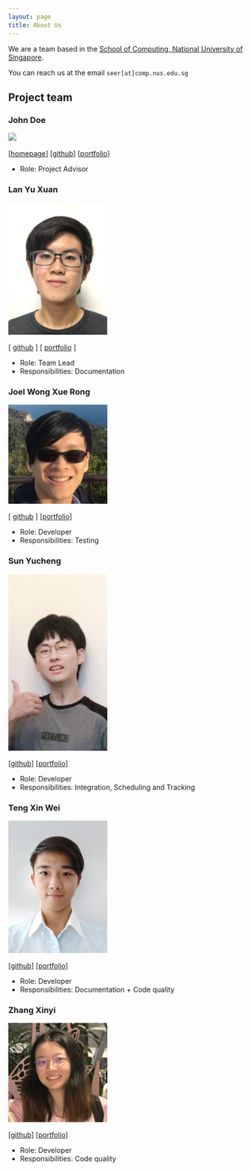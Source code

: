 ```yaml
---
layout: page
title: About Us
---
```


We are a team based in the [School of Computing, National University of Singapore](http://www.comp.nus.edu.sg).

You can reach us at the email `seer[at]comp.nus.edu.sg`

## Project team

### John Doe

<img src="images/johndoe.png" width="200px">

[[homepage](http://www.comp.nus.edu.sg/~damithch)]
[[github](https://github.com/johndoe)]
[[portfolio](team/johndoe.md)]

* Role: Project Advisor

### Lan Yu Xuan

<img src="images/jellybeano.png" width="200px">

[ [github](http://github.com/Jellybeano) ] [ [portfolio](team/lanyuxuan.md) ]

* Role: Team Lead
* Responsibilities: Documentation

### Joel Wong Xue Rong

<img src="images/yanneko.png" width="200px">

[ [github](http://github.com/Yanneko) ]
[[portfolio](team/JWong.md)]

* Role: Developer
* Responsibilities: Testing

### Sun Yucheng

<img src="images/cheng20010201.png" width="200px">

[[github](http://github.com/cheng20010201)]
[[portfolio](team/cheng20010201.md)]

* Role: Developer
* Responsibilities: Integration, Scheduling and Tracking

### Teng Xin Wei

<img src="images/xinweit.png" width = "200px">

[[github](http://github.com/xinweit)]
[[portfolio](team/tengxinwei.md)]

* Role: Developer
* Responsibilities: Documentation + Code quality

### Zhang Xinyi

<img src="images/xyzhang00.png" width="200px">

[[github](https://github.com/xyzhang00)] [[portfolio](team/zhangxinyi.md)]

* Role: Developer
* Responsibilities: Code quality

